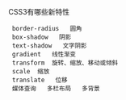 CSS3有哪些新特性

     border-radius   圆角
     box-shadow   阴影
     text-shadow   文字阴影
     gradient   线性渐变
     transform  旋转、缩放、移动或倾斜
     scale  缩放
     translate   位移
     媒体查询   多栏布局   多背景

